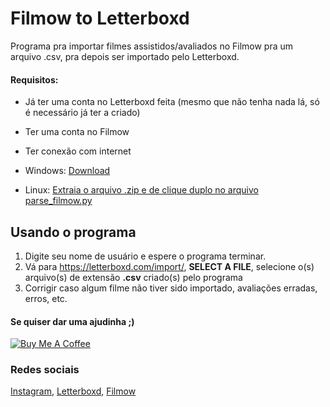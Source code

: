 # Filmow to Letterboxd

Programa pra importar filmes assistidos/avaliados no Filmow pra um arquivo .csv, pra depois ser importado pelo Letterboxd.

#### Requisitos:
- Já ter uma conta no Letterboxd feita (mesmo que não tenha nada lá, só é necessário já ter a criado)
- Ter uma conta no Filmow
- Ter conexão com internet

- Windows: [Download](https://github.com/myanari/filmow_to_letterboxd/releases/download/v2.2.3/filmow_to_letterboxd.exe)
- Linux: [Extraia o arquivo .zip e de clique duplo no arquivo parse_filmow.py](https://github.com/myanari/filmow_to_letterboxd/archive/master.zip)

## Usando o programa

1. Digite seu nome de usuário e espere o programa terminar. 
2. Vá para https://letterboxd.com/import/, **SELECT A FILE**, selecione o(s) arquivo(s) de extensão **.csv** criado(s) pelo programa
3. Corrigir caso algum filme não tiver sido importado, avaliações erradas, erros, etc.


#### Se quiser dar uma ajudinha ;)
<a href="https://www.buymeacoffee.com/yanari" target="_blank"><img src="https://www.buymeacoffee.com/assets/img/custom_images/orange_img.png" alt="Buy Me A Coffee" style="height: auto !important;width: auto !important;" ></a>

### Redes sociais
[Instagram](https://www.instagram.com/rootpath/), [Letterboxd](https://letterboxd.com/r00t/), [Filmow](https://filmow.com/usuario/shadazz/)
